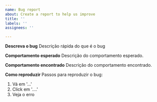 ```yaml
---
name: Bug report
about: Create a report to help us improve
title: ''
labels: ''
assignees: ''

---
```


**Descreva o bug**
Descrição rápida do que é o bug

**Comportamento esperado**
Descrição do comportamento esperado.

**Comportamento encontrado**
Descrição do comportamento encontrado.

**Como reproduzir**
Passos para reproduzir o bug:
1. Vá em '...'
2. Click em '....'
3. Veja o erro
